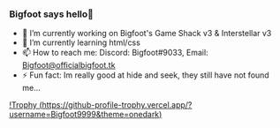 ### Bigfoot says hello👋

- 🔭 I’m currently working on Bigfoot's Game Shack v3 & Interstellar v3
- 🌱 I’m currently learning html/css
- 📫 How to reach me: Discord: Bigfoot#9033, Email: Bigfoot@officialbigfoot.tk
- ⚡ Fun fact: Im really good at hide and seek, they still have not found me...


[!Trophy (https://github-profile-trophy.vercel.app/?username=Bigfoot9999&theme=onedark)](https://www.officialbigfoot.tk)

